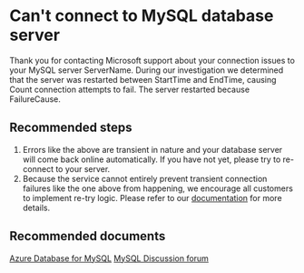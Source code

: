<properties
	pageTitle="Server unavailable"
	description="RCA - Server unavailable"
	infoBubbleText="Found recent connection failure. See details on the right"
	service="microsoft.dbformysql"
	resource="dbformysql"
	authors="janeng"
	displayOrder="100"
	articleId="dbformysql-asc-18456-2-known"
	diagnosticScenario="OrcasMySQLBackendErrorKnownReasons"
	selfHelpType="rca"
	supportTopicIds="32568704, 32568709"
	resourceTags="windows, linux"
	productPesIds="16221"
	cloudEnvironments="public"
/>
# Can't connect to MySQL database server

<!--issueDescription-->
Thank you for contacting Microsoft support about your connection issues to your MySQL server <!--$ServerName-->ServerName<!--/$ServerName-->. During our investigation we determined that the server was restarted between <!--$StartTime-->StartTime<!--/$StartTime--> and <!--$EndTime-->EndTime<!--/$EndTime-->, causing <!--$Count-->Count<!--/$Count--> connection attempts to fail. The server restarted because <!--$FailureCause-->FailureCause<!--/$FailureCause-->.
<!--/issueDescription-->

## **Recommended steps**

1. Errors like the above are transient in nature and your database server will come back online automatically. If you have not yet, please try to re-connect to your server.
2. Because the service cannot entirely prevent transient connection failures like the one above from happening, we encourage all customers to implement re-try logic. Please refer to our [documentation](https://docs.microsoft.com/azure/mysql/concepts-high-availability) for more details.

## **Recommended documents**

[Azure Database for MySQL](https://azure.microsoft.com/services/mysql/)
[MySQL Discussion forum](https://social.msdn.microsoft.com/Forums/en-US/home?forum=AzureDatabaseforMySQL)